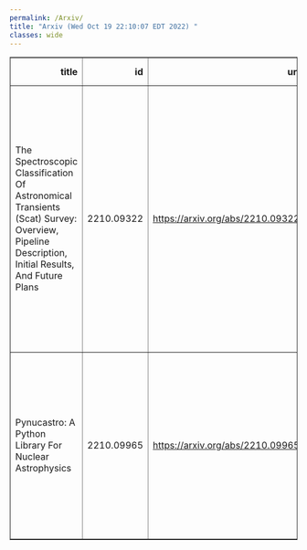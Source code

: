 ```yaml
---
permalink: /Arxiv/
title: "Arxiv (Wed Oct 19 22:10:07 EDT 2022) "
classes: wide
---
```

<table border="1" class="dataframe">
  <thead>
    <tr style="text-align: right;">
      <th>title</th>
      <th>id</th>
      <th>url</th>
      <th>authors</th>
      <th>Local Authors</th>
    </tr>
  </thead>
  <tbody>
    <tr>
      <td>The Spectroscopic Classification Of Astronomical Transients (Scat)   Survey: Overview, Pipeline Description, Initial Results, And Future Plans</td>
      <td>2210.09322</td>
      <td><a href="https://arxiv.org/abs/2210.09322" target="_blank">https://arxiv.org/abs/2210.09322</a></td>
      <td>M. A. Tucker, B. J. Shappee, M. E. Huber, A. V. Payne, A. Do, J. T. Hinkle, T. De Jaeger, C. Ashall, D. D. Desai, W. B. Hoogendam, G. Aldering, K. Auchettl, C. Baranec, J. Bulger, K. Chambers, M. Chun, K. W. Hodapp, T. B. Lowe, L. Mckay, R. Rampy, D. Rubin, J. L. Tonry</td>
      <td>Michael Tucker</td>
    </tr>
    <tr>
      <td>Pynucastro: A Python Library For Nuclear Astrophysics</td>
      <td>2210.09965</td>
      <td><a href="https://arxiv.org/abs/2210.09965" target="_blank">https://arxiv.org/abs/2210.09965</a></td>
      <td>Alexander Smith Clark, Eric T. Johnson, Zhi Chen, Kiran Eiden, Donald E. Willcox, Brendan Boyd, Lyra Cao, Christopher J. Degrendele, Michael Zingale</td>
      <td>Lyra Cao</td>
    </tr>
  </tbody>
</table>
